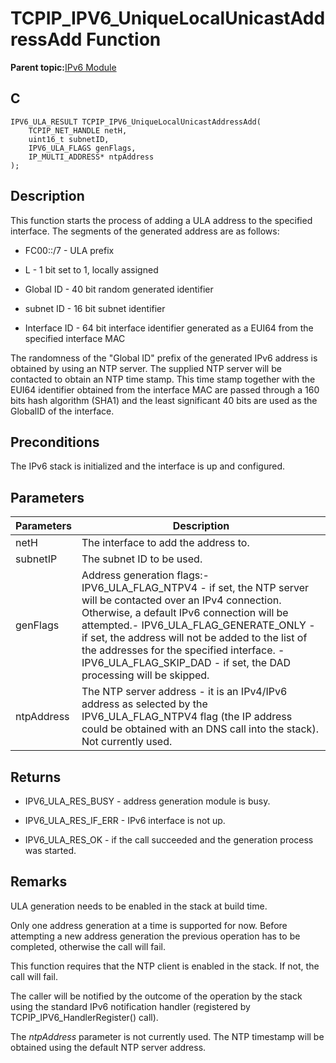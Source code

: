 # TCPIP\_IPV6\_UniqueLocalUnicastAddressAdd Function

**Parent topic:**[IPv6 Module](GUID-F2484EF9-7914-43EE-A5B7-4FFDC27C8135.md)

## C

```
IPV6_ULA_RESULT TCPIP_IPV6_UniqueLocalUnicastAddressAdd(
    TCPIP_NET_HANDLE netH, 
    uint16_t subnetID, 
    IPV6_ULA_FLAGS genFlags, 
    IP_MULTI_ADDRESS* ntpAddress
);
```

## Description

This function starts the process of adding a ULA address to the specified interface. The segments of the generated address are as follows:

-   FC00::/7 - ULA prefix

-   L - 1 bit set to 1, locally assigned

-   Global ID - 40 bit random generated identifier

-   subnet ID - 16 bit subnet identifier

-   Interface ID - 64 bit interface identifier generated as a EUI64 from the specified interface MAC


The randomness of the "Global ID" prefix of the generated IPv6 address is obtained by using an NTP server. The supplied NTP server will be contacted to obtain an NTP time stamp. This time stamp together with the EUI64 identifier obtained from the interface MAC are passed through a 160 bits hash algorithm \(SHA1\) and the least significant 40 bits are used as the GlobalID of the interface.

## Preconditions

The IPv6 stack is initialized and the interface is up and configured.

## Parameters

|Parameters|Description|
|----------|-----------|
|netH|The interface to add the address to.|
|subnetIP|The subnet ID to be used.|
|genFlags|Address generation flags:- IPV6\_ULA\_FLAG\_NTPV4 - if set, the NTP server will be contacted over an IPv4 connection. Otherwise, a default IPv6 connection will be attempted.- IPV6\_ULA\_FLAG\_GENERATE\_ONLY - if set, the address will not be added to the list of the addresses for the specified interface. - IPV6\_ULA\_FLAG\_SKIP\_DAD - if set, the DAD processing will be skipped.|
|ntpAddress|The NTP server address - it is an IPv4/IPv6 address as selected by the IPV6\_ULA\_FLAG\_NTPV4 flag \(the IP address could be obtained with an DNS call into the stack\). Not currently used.|

## Returns

-   IPV6\_ULA\_RES\_BUSY - address generation module is busy.

-   IPV6\_ULA\_RES\_IF\_ERR - IPv6 interface is not up.

-   IPV6\_ULA\_RES\_OK - if the call succeeded and the generation process was started.


## Remarks

ULA generation needs to be enabled in the stack at build time.

Only one address generation at a time is supported for now. Before attempting a new address generation the previous operation has to be completed, otherwise the call will fail.

This function requires that the NTP client is enabled in the stack. If not, the call will fail.

The caller will be notified by the outcome of the operation by the stack using the standard IPv6 notification handler \(registered by TCPIP\_IPV6\_HandlerRegister\(\) call\).

The *ntpAddress* parameter is not currently used. The NTP timestamp will be obtained using the default NTP server address.

